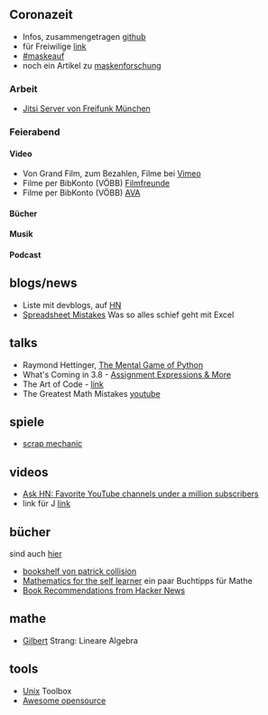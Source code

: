 ## Coronazeit

* Infos, zusammengetragen [github](https://github.com/cwoomi/cert-covid19)
* für Freiwilige [link](https://nerdfallmedizin.blog/freiwillige/)
* [#maskeauf](https://maskeauf.de)
* noch ein Artikel zu [maskenforschung](https://www.scmp.com/news/hong-kong/health-environment/article/3050689/how-make-your-own-mask-hong-kong-scientists)

### Arbeit
* [Jitsi Server von Freifunk München](https://meet.ffmuc.net/)

### Feierabend

#### Video
* Von Grand Film, zum Bezahlen, Filme bei [Vimeo](https://grandfilm.de/grandfilmondemand/)
* Filme per BibKonto (VÖBB) [Filmfreunde](https://voebb.filmfriend.de/de/home)
* Filme per BibKonto (VÖBB) [AVA](https://voebb.ava.watch/)

#### Bücher

#### Musik

#### Podcast




## blogs/news
* Liste mit devblogs, auf [HN](https://news.ycombinator.com/item?id=22273224)
* [Spreadsheet Mistakes](http://www.eusprig.org/horror-stories.htm) Was so alles schief geht mit Excel


## talks
* Raymond Hettinger, [The Mental Game of Python](https://youtu.be/UANN2Eu6ZnM)
* What's Coming in 3.8 - [Assignment Expressions & More](https://youtu.be/OtdQN24Z5MA)
* The Art of Code - [link](https://youtu.be/gdSlcxxYAA8)
* The Greatest Math Mistakes [youtube](https://www.youtube.com/watch?v=34detVy-Hiw)

## spiele
* [scrap mechanic](http://www.scrapmechanic.com/)

## videos
* [Ask HN: Favorite YouTube channels under a million subscribers](https://news.ycombinator.com/item?id=21429068)
* link für J [link](https://www.tcm.ac/course/strengthening-immune-system/)

## bücher
sind auch [hier](buecher.md)
* [bookshelf von patrick collision ](https://patrickcollison.com/bookshelf)
* [Mathematics for the self learner](https://www.neilwithdata.com/mathematics-self-learner) ein paar Buchtipps für Mathe
* [Book Recommendations from Hacker News](https://mapfilterfold.com/)

## mathe
* [Gilbert](https://ocw.mit.edu/courses/mathematics/18-06-linear-algebra-spring-2010/video-lectures/) Strang: Lineare Algebra

## tools
* [Unix](http://cb.vu/unixtoolbox.xhtml) Toolbox
* [Awesome opensource](https://awesomeopensource.com/)

